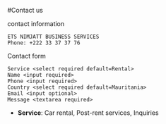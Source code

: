#Contact us

contact information

    ETS NIMJATT BUSINESS SERVICES
    Phone: +222 33 37 37 76

Contact form

    Service <select required default=Rental>
    Name <input required>
    Phone <input required>
    Country <select required default=Mauritania>
    Email <input optional>
    Message <textarea required>

- **Service**: Car rental, Post-rent services, Inquiries

